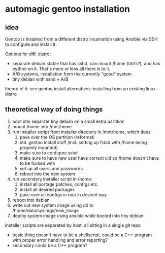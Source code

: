 automagic gentoo installation
========

idea
-----

Gentoo is installed from a different distro incarnation using Ansible via SSH to configure and install it.

Options for diff. distro:
- separate debian stable that has sshd, can mount /home (btrfs?), and has python on it. That's more or less all there is to it.
- A/B systems, installation from the currently "good" system
- tiny debian with sshd + A/B

theory of it: see gentoo install alternatives: installing from an existing linux distro

theoretical way of doing things
-----------

1. boot into separate tiny debian on a small extra partition
2. mount /home into /mnt/home
3. run installer script from installer directory in /mnt/home, which does:
	1. pave over the OS partition (reformat)
	2. std. gentoo install stuff (incl. setting up fstab with /home being properly mounted)
	3. make sure to configure sshd
	4. make sure to have new user have correct uid so /home doesn't have to be fucked with
	5. set up all users and passwords
	6. reboot into the new system
4. run secondary installer script in /home:
	1. install all portage patches, configs etc.
	2. install all desired packages
	3. pave over all configs in root in desired way
5. reboot into debian
6. write out new system image using dd to /home/data/sysimgs/new_image
7. deploy system image using ansible while booted into tiny debian

installer scripts are separated by host, all sitting in a single git repo

- basic thing doesn't have to be a shellscript, could be a C++ program with proper error handling and error reporting?
- secondary could be a C++ program?